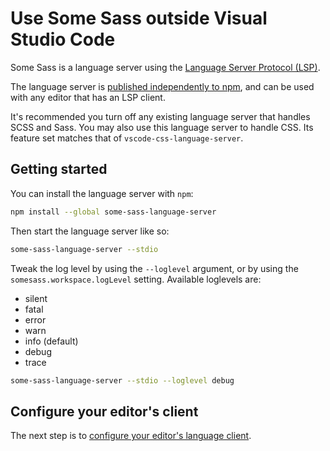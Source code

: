 # Use Some Sass outside Visual Studio Code

Some Sass is a language server using the [Language Server Protocol (LSP)][lsp].

The language server is [published independently to npm][npm], and can be used with any editor that has an LSP client.

It's recommended you turn off any existing language server that handles SCSS and Sass. You may also use this language server to handle CSS. Its feature set matches that of `vscode-css-language-server`.

## Getting started

You can install the language server with `npm`:

```sh
npm install --global some-sass-language-server
```

Then start the language server like so:

```sh
some-sass-language-server --stdio
```

Tweak the log level by using the `--loglevel` argument, or by using the `somesass.workspace.logLevel` setting. Available loglevels are:

- silent
- fatal
- error
- warn
- info (default)
- debug
- trace

```sh
some-sass-language-server --stdio --loglevel debug
```

## Configure your editor's client

The next step is to [configure your editor's language client](./configure-a-client.md).

[lsp]: https://microsoft.github.io/language-server-protocol/
[npm]: https://www.npmjs.com/package/some-sass-language-server
